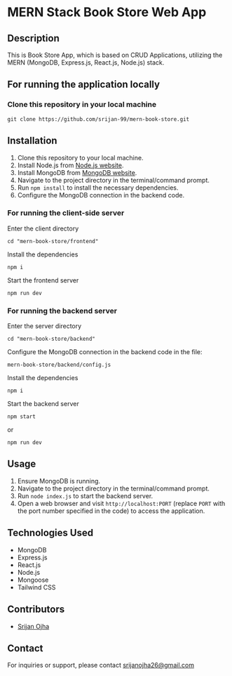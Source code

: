 # MERN Stack Book Store Web App

## Description
This is Book Store App, which is based on CRUD Applications, utilizing the MERN (MongoDB, Express.js, React.js, Node.js) stack.

## For running the application locally
### Clone this repository in your local machine
```
git clone https://github.com/srijan-99/mern-book-store.git
```

## Installation
1. Clone this repository to your local machine.
2. Install Node.js from [Node.js website](https://nodejs.org/).
3. Install MongoDB from [MongoDB website](https://www.mongodb.com/).
4. Navigate to the project directory in the terminal/command prompt.
5. Run `npm install` to install the necessary dependencies.
6. Configure the MongoDB connection in the backend code.

### For running the client-side server
Enter the client directory
```
cd "mern-book-store/frontend"
```

Install the dependencies
```
npm i
```

Start the frontend server
```
npm run dev
```

### For running the backend server
Enter the server directory
```
cd "mern-book-store/backend"
```

Configure the MongoDB connection in the backend code in the file:
```
mern-book-store/backend/config.js
```

Install the dependencies
```
npm i
```

Start the backend server
```
npm start
```
or
```
npm run dev
```

## Usage
1. Ensure MongoDB is running.
2. Navigate to the project directory in the terminal/command prompt.
3. Run `node index.js` to start the backend server.
4. Open a web browser and visit `http://localhost:PORT` (replace `PORT` with the port number specified in the code) to access the application.

## Technologies Used
- MongoDB
- Express.js
- React.js
- Node.js
- Mongoose
- Tailwind CSS

## Contributors
- [Srijan Ojha](https://www.github.com/srijan-99)

## Contact
For inquiries or support, please contact [srijanojha26@gmail.com](mailto:srijanojha26@gmail.com)